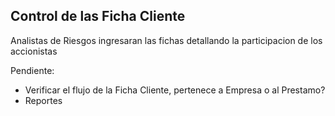 ## Control de las Ficha Cliente
Analistas de Riesgos ingresaran las fichas detallando la participacion de los accionistas

Pendiente:
 - Verificar el flujo de la Ficha Cliente, pertenece a Empresa o al Prestamo?
 - Reportes
